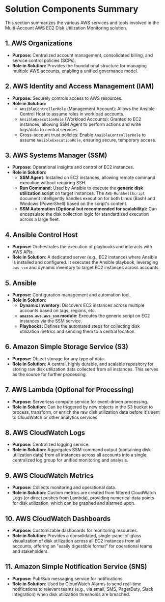 # Solution Components Summary

This section summarizes the various AWS services and tools involved in the Multi-Account AWS EC2 Disk Utilization Monitoring solution.

## 1. AWS Organizations

* **Purpose:** Centralized account management, consolidated billing, and service control policies (SCPs).
* **Role in Solution:** Provides the foundational structure for managing multiple AWS accounts, enabling a unified governance model.

## 2. AWS Identity and Access Management (IAM)

* **Purpose:** Securely controls access to AWS resources.
* **Role in Solution:**
    * `AnsibleControllerRole` (Management Account): Allows the Ansible Control Host to assume roles in workload accounts.
    * `AnsibleExecutionRole` (Workload Accounts): Granted to EC2 instances, allowing SSM Agent to perform actions and write logs/data to central services.
    * Cross-account trust policies: Enable `AnsibleControllerRole` to assume `AnsibleExecutionRole`, ensuring secure, temporary access.

## 3. AWS Systems Manager (SSM)

* **Purpose:** Operational insights and control of EC2 instances.
* **Role in Solution:**
    * **SSM Agent:** Installed on EC2 instances, allowing remote command execution without requiring SSH.
    * **Run Command:** Used by Ansible to execute the **generic disk utilization script** on target instances. The `AWS-RunShellScript` document intelligently handles execution for both Linux (Bash) and Windows (PowerShell) based on the script's content.
    * **SSM Automation (Optional but recommended for scalability):** Can encapsulate the disk collection logic for standardized execution across a large fleet.

## 4. Ansible Control Host

* **Purpose:** Orchestrates the execution of playbooks and interacts with AWS APIs.
* **Role in Solution:** A dedicated server (e.g., EC2 instance) where Ansible is installed and configured. It executes the Ansible playbook, leveraging `aws_ssm` and dynamic inventory to target EC2 instances across accounts.

## 5. Ansible

* **Purpose:** Configuration management and automation tool.
* **Role in Solution:**
    * **Dynamic Inventory:** Discovers EC2 instances across multiple accounts based on tags, regions, etc.
    * **`amazon.aws.aws_ssm` module:** Executes the generic script on EC2 instances via the SSM service.
    * **Playbooks:** Defines the automated steps for collecting disk utilization metrics and sending them to a central location.

## 6. Amazon Simple Storage Service (S3)

* **Purpose:** Object storage for any type of data.
* **Role in Solution:** A central, highly durable, and scalable repository for storing raw disk utilization data collected from all instances. This serves as the source for further processing.

## 7. AWS Lambda (Optional for Processing)

* **Purpose:** Serverless compute service for event-driven processing.
* **Role in Solution:** Can be triggered by new objects in the S3 bucket to process, transform, or enrich the raw disk utilization data before it's sent to CloudWatch or other analytics services.

## 8. AWS CloudWatch Logs

* **Purpose:** Centralized logging service.
* **Role in Solution:** Aggregates SSM command output (containing disk utilization data) from all instances across all accounts into a single, centralized log group for unified monitoring and analysis.

## 9. AWS CloudWatch Metrics

* **Purpose:** Collects monitoring and operational data.
* **Role in Solution:** Custom metrics are created from filtered CloudWatch Logs (or direct pushes from Lambda), providing numerical data points for disk utilization, which can be graphed and alarmed upon.

## 10. AWS CloudWatch Dashboards

* **Purpose:** Customizable dashboards for monitoring resources.
* **Role in Solution:** Provides a consolidated, single-pane-of-glass visualization of disk utilization across all EC2 instances from all accounts, offering an "easily digestible format" for operational teams and stakeholders.

## 11. Amazon Simple Notification Service (SNS)

* **Purpose:** Pub/Sub messaging service for notifications.
* **Role in Solution:** Used by CloudWatch Alarms to send real-time notifications to relevant teams (e.g., via email, SMS, PagerDuty, Slack integration) when disk utilization thresholds are breached.
